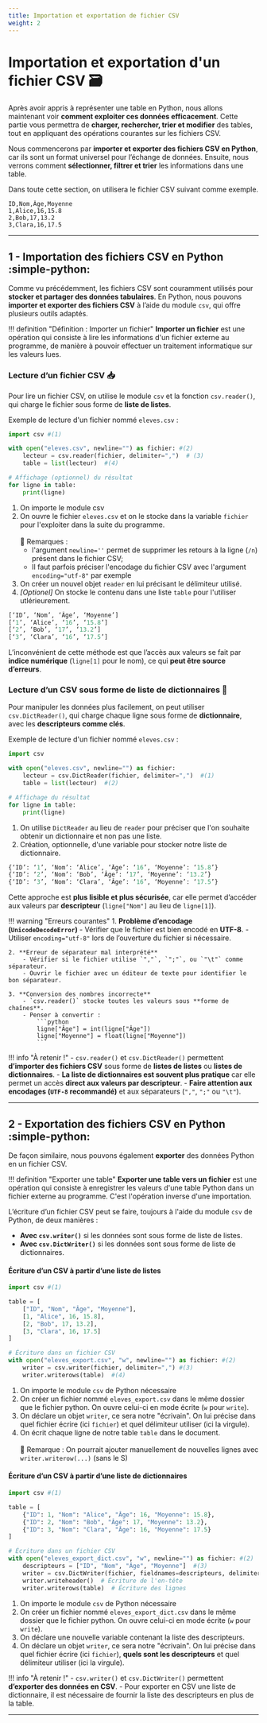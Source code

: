 ```yaml
---
title: Importation et exportation de fichier CSV
weight: 2
---
```


# Importation et exportation d'un fichier CSV 🗃️

Après avoir appris à représenter une table en Python, nous allons maintenant voir **comment exploiter ces données efficacement**. Cette partie vous permettra de **charger, rechercher, trier et modifier** des tables, tout en appliquant des opérations courantes sur les fichiers CSV.

Nous commencerons par **importer et exporter des fichiers CSV en Python**, car ils sont un format universel pour l’échange de données. Ensuite, nous verrons comment **sélectionner, filtrer et trier** les informations dans une table.

Dans toute cette section, on utilisera le fichier CSV suivant comme exemple. 

```CSV title="eleves.csv" linenums="1"
ID,Nom,Âge,Moyenne
1,Alice,16,15.8
2,Bob,17,13.2
3,Clara,16,17.5
```

---

## 1 - Importation des fichiers CSV en Python :simple-python:

Comme vu précédemment, les fichiers CSV sont couramment utilisés pour **stocker et partager des données tabulaires**. En Python, nous pouvons **importer et exporter des fichiers CSV** à l’aide du module `csv`, qui offre plusieurs outils adaptés.

!!! definition "Définition : Importer un fichier"
    **Importer un fichier** est une opération qui consiste à lire les informations d'un fichier externe au programme, de manière à pouvoir effectuer un traitement informatique sur les valeurs lues.

### Lecture d’un fichier CSV 📥

Pour lire un fichier CSV, on utilise le module `csv` et la fonction `csv.reader()`, qui charge le fichier sous forme de **liste de listes**.

Exemple de lecture d'un fichier nommé `eleves.csv` :

```python title="Python" linenums="1"
import csv #(1)

with open("eleves.csv", newline="") as fichier: #(2)
    lecteur = csv.reader(fichier, delimiter=",")  # (3)
    table = list(lecteur)  #(4)

# Affichage (optionnel) du résultat
for ligne in table:
    print(ligne)
```

1. On importe le module csv
2. On ouvre le fichier `eleves.csv` et on le stocke dans la variable `fichier` pour l'exploiter dans la suite du programme. <br/><br/> 🔎 Remarques : <ul> <li>l'argument `newline=''` permet de supprimer les retours à la ligne (`/n`) présent dans le fichier CSV;</li> <li>Il faut parfois préciser l'encodage du fichier CSV avec l'argument `encoding="utf-8"` par exemple</li></ul>
3. On créer un nouvel objet `reader` en lui précisant le délimiteur utilisé.
4. *[Optionel]* On stocke le contenu dans une liste `table` pour l'utiliser utlérieurement.

```python
[‘ID’, ‘Nom’, ‘Âge’, ‘Moyenne’]
[‘1’, ‘Alice’, ‘16’, ‘15.8’]
[‘2’, ‘Bob’, ‘17’, ‘13.2’]
[‘3’, ‘Clara’, ‘16’, ‘17.5’]
```

L’inconvénient de cette méthode est que l’accès aux valeurs se fait par **indice numérique** (`ligne[1]` pour le nom), ce qui **peut être source d’erreurs**.

### Lecture d’un CSV sous forme de liste de dictionnaires 🔑

Pour manipuler les données plus facilement, on peut utiliser `csv.DictReader()`, qui charge chaque ligne sous forme de **dictionnaire**, avec les **descripteurs comme clés**.

Exemple de lecture d'un fichier nommé `eleves.csv` :

```python title="Python" linenums="1"
import csv

with open("eleves.csv", newline="") as fichier:
    lecteur = csv.DictReader(fichier, delimiter=",")  #(1)
    table = list(lecteur)  #(2)

# Affichage du résultat
for ligne in table:
    print(ligne)
```

1. On utilise `DictReader` au lieu de `reader` pour préciser que l'on souhaite obtenir un dictionnaire et non pas une liste.
2. Création, optionnelle, d'une variable pour stocker notre liste de dictionnaire.


```python
{‘ID’: ‘1’, ‘Nom’: ‘Alice’, ‘Âge’: ‘16’, ‘Moyenne’: ‘15.8’}
{‘ID’: ‘2’, ‘Nom’: ‘Bob’, ‘Âge’: ‘17’, ‘Moyenne’: ‘13.2’}
{‘ID’: ‘3’, ‘Nom’: ‘Clara’, ‘Âge’: ‘16’, ‘Moyenne’: ‘17.5’}
```

Cette approche est **plus lisible et plus sécurisée**, car elle permet d’accéder aux valeurs par **descripteur** (`ligne["Nom"]` au lieu de `ligne[1]`).

!!! warning "Erreurs courantes"
    1. **Problème d’encodage (`UnicodeDecodeError`)**
        - Vérifier que le fichier est bien encodé en **UTF-8**.
        - Utiliser `encoding="utf-8"` lors de l’ouverture du fichier si nécessaire.

    2. **Erreur de séparateur mal interprété**
        - Vérifier si le fichier utilise `","`, `";"`, ou `"\t"` comme séparateur.
        - Ouvrir le fichier avec un éditeur de texte pour identifier le bon séparateur.

    3. **Conversion des nombres incorrecte**
        - `csv.reader()` stocke toutes les valeurs sous **forme de chaînes**.
        - Penser à convertir : 
            ```python 
            ligne["Âge"] = int(ligne["Âge"])
            ligne["Moyenne"] = float(ligne["Moyenne"])
            ```

!!! info "À retenir !"
    - `csv.reader()` et `csv.DictReader()` permettent **d’importer des fichiers CSV** sous forme de **listes de listes** ou **listes de dictionnaires**.
    - **La liste de dictionnaires est souvent plus pratique** car elle permet un accès **direct aux valeurs par descripteur**.
    - **Faire attention aux encodages (`UTF-8` recommandé)** et aux séparateurs (`","`, `";"` ou `"\t"`).

---

## 2 - Exportation des fichiers CSV en Python :simple-python:

De façon similaire, nous pouvons également **exporter** des données Python en un fichier CSV.

!!! definition "Exporter une table" 
    **Exporter une table vers un fichier** est une opération qui consiste à enregistrer les valeurs d'une table Python dans un fichier externe  au programme. C'est l'opération inverse d'une importation.

L’écriture d’un fichier CSV peut se faire, toujours à l'aide du module `csv` de Python, de deux manières :

- **Avec `csv.writer()`** si les données sont sous forme de liste de listes.
- **Avec `csv.DictWriter()`** si les données sont sous forme de liste de dictionnaires.

#### Écriture d’un CSV à partir d’une liste de listes

```python title="Python" linenums="1"
import csv #(1)

table = [
    ["ID", "Nom", "Âge", "Moyenne"],
    [1, "Alice", 16, 15.8],
    [2, "Bob", 17, 13.2],
    [3, "Clara", 16, 17.5]
]

# Écriture dans un fichier CSV
with open("eleves_export.csv", "w", newline="") as fichier: #(2)
    writer = csv.writer(fichier, delimiter=",") #(3)
    writer.writerows(table)  #(4)
```

1. On importe le module `csv` de Python nécessaire
2. On créer un fichier nommé `eleves_export.csv` dans le même dossier que le fichier python. On ouvre celui-ci en mode écrite (`w` pour `write`).
3. On déclare un objet `writer`, ce sera notre "écrivain". On lui précise dans quel fichier écrire (ici `fichier`) et quel délimiteur utiliser (ici la virgule).
4. On écrit chaque ligne de notre table `table` dans le document. <br/> <br/> 🔎 Remarque : On pourrait ajouter manuellement de nouvelles lignes avec `writer.writerow(...)` (sans le S)

#### Écriture d’un CSV à partir d’une liste de dictionnaires

```python title="Python" linenums="1"
import csv #(1)

table = [
    {"ID": 1, "Nom": "Alice", "Âge": 16, "Moyenne": 15.8},
    {"ID": 2, "Nom": "Bob", "Âge": 17, "Moyenne": 13.2},
    {"ID": 3, "Nom": "Clara", "Âge": 16, "Moyenne": 17.5}
]

# Écriture dans un fichier CSV
with open("eleves_export_dict.csv", "w", newline="") as fichier: #(2)
    descripteurs = ["ID", "Nom", "Âge", "Moyenne"]  #(3)
    writer = csv.DictWriter(fichier, fieldnames=descripteurs, delimiter=",") #(4)
    writer.writeheader()  # Écriture de l'en-tête
    writer.writerows(table)  # Écriture des lignes
```

1. On importe le module `csv` de Python nécessaire
2. On créer un fichier nommé `eleves_export_dict.csv` dans le même dossier que le fichier python. On ouvre celui-ci en mode écrite (`w` pour `write`).
3. On déclare une nouvelle variable contenant la liste des descripteurs.
4. On déclare un objet `writer`, ce sera notre "écrivain". On lui précise dans quel fichier écrire (ici `fichier`), **quels sont les descripteurs** et quel délimiteur utiliser (ici la virgule).


!!! info "À retenir !"
    - `csv.writer()` et `csv.DictWriter()` permettent **d’exporter des données en CSV**.
    - Pour exporter en CSV une liste de dictionnaire, il est nécessaire de fournir la liste des descripteurs en plus de la table.

--- 